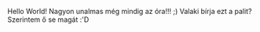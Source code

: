 Hello World!
Nagyon unalmas még mindig az óra!!! ;)
Valaki bírja ezt a palit?
Szerintem ő se magát :'D
